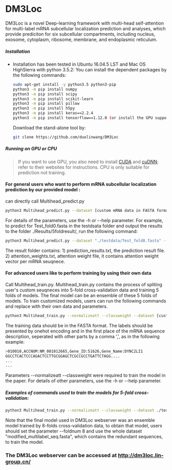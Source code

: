 # DM3Loc

DM3Loc is a novel Deep-learning framework with multi-head self-attention for multi-label mRNA subcellular localization prediction and analyses, which provide prediciton for six subcellular compartments, including nucleus, exosome, cytoplasm, ribosome, membrane, and endoplasmic reticulum.

##### Installation

  - Installation has been tested in Ubuntu 16.04.5 LST and Mac OS HighSierra with python 3.5.2: 
You can install the dependent packages by the following commands:
    ```sh
    sudo apt-get install -y python3.5 python3-pip
    python3 -m pip install numpy 
    python3 -m pip install scipy
    python3 -m pip install scikit-learn
    python3 -m pip install pillow
    python3 -m pip install h5py
    python3 -m pip install keras==2.2.4
    python3 -m pip install tensorflow==1.12.0 (or install the GPU supported tensorflow by pip3 install tensorflow-gpu==1.12.0 refer to https://www.tensorflow.org/install/ for instructions)
    ```
    Download the stand-alone tool by:
    ```sh
    git clone https://github.com/duolinwang/DM3Loc
    ```
##### Running on GPU or CPU
>If you want to use GPU, you also need to install [CUDA]( https://developer.nvidia.com/cuda-toolkit) and [cuDNN](https://developer.nvidia.com/cudnn); refer to their websites for instructions. 
CPU is only suitable for prediction not training. 

#### For general users who want to perform mRNA subcellular localization prediction by our provided model :
can directly call Multihead_predict.py 
```sh
python3 Multihead_predict.py --dataset [custom mRNA data in FASTA format] --outputpath [custom specified output folder for the prediction results]
```
For details of the parameters, use the -h or --help parameter.
For example, to predict for Test_fold0.fasta in the testdsata folder and output the results to the folder ./Results/5foldresult/, run the following command:
```sh
python3 Multihead_predict.py --dataset "./testdata/Test_fold0.fasta" --outputpath ./Results/5foldresult/
```
The result folder contains: 1) prediction_results.txt, the prediction result file. 2) attention_weights.txt, attention weight file, it contains attention weight vector per mRNA seuqnece.
#### For advanced users like to perform training by using their own data
Call Multihead_train.py. Multihead_train.py contains the process of spliting user's custom seuqneces into 5-fold cross-validation data and training 5 folds of models. The final model can be an ensemble of these 5 folds of models. To train customized models, users can run the following commands and replace with their own data and parameters.
```sh
python3 Multihead_train.py --normalizeatt --classweight --dataset [custom training data in FASTA format] --epochs 500 --message [output custom model keywords]
```
The training data should be in the FASTA format. The labels should be presented by onehot encoding and in the first place of the mRNA sequence description, seperated with other parts by a comma ',', as in the following example: 
```sh
>010010,ACCNUM:NM_001012665,Gene_ID:51626,Gene_Name:DYNC2LI1
GGCCTCACTCCCAGACTCCTTGCGGAGCTCGCCGCCTGATTCTAGG....
...
...
```
Parameters --normalizeatt --classweight were required to train the model in the paper. For details of other parameters, use the -h or --help parameter.
##### Examples of commands used to train the models for 5-fold cross-validation:
 ```sh
python3 Multihead_train.py --normalizeatt --classweight --dataset ./testdata/modified_multilabel_seq_nonredundent.fasta --epochs 500 --message cnn64_smooth_l1
```
Note that the final model used in DM3Loc webserver was an ensemble model trained by 8-folds cross-validation data, to obtain that model, users should set the parameter --foldnum 8 and use the whole dataset "modified_multilabel_seq.fasta", which contains the redundant sequences, to train the model. 

### The DM3Loc webserver can be accessed at http://dm3loc.lin-group.cn/
